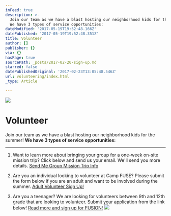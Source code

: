 ```yaml
---
inFeed: true
description: >-
  Join our team as we have a blast hosting our neighborhood kids for the summer!
  We have 3 types of service opportunities:
dateModified: '2017-05-19T19:52:48.166Z'
datePublished: '2017-05-19T19:52:48.351Z'
title: Volunteer
author: []
publisher: {}
via: {}
hasPage: true
sourcePath: _posts/2017-02-20-sign-up.md
starred: false
datePublishedOriginal: '2017-02-23T13:05:48.546Z'
url: volunteering/index.html
_type: Article

---
```

![](https://the-grid-user-content.s3-us-west-2.amazonaws.com/94a84b00-dc26-43ab-9ccf-1e520f7b6dd7.jpg)

# Volunteer

Join our team as we have a blast hosting our neighborhood kids for the summer! **We have 3 types of service opportunities:**

---

1) Want to learn more about bringing your group for a one-week on-site mission trip? Click below and send us your email. We'll send you more details.
[Send Me Group Mission Trip Info][0]

2) Are you an individual looking to volunteer at Camp FUSE? Please submit the form below if you are an adult and want to be involved during the summer.
[Adult Volunteer Sign Up!][1]

3) Are you a teenager? We are looking for volunteers between 9th and 12th grade that are looking to volunteer. Submit your application from the link below!
[Read more and sign up for FUSION!][2]
![](https://the-grid-user-content.s3-us-west-2.amazonaws.com/338cd6e8-802c-4dde-bf65-e23e79a6bb10.jpg)

[0]: https://renovationcommunity.easytitheplus.com/external/form/db75badd-83e0-4799-8284-f846a1caa2e5
[1]: https://renovationcommunity.easytitheplus.com/external/form/bec5917c-a7bd-4c68-b3a3-f562789d7b7f
[2]: http://campfuse.com/fusion